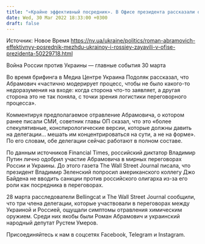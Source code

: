 ```yaml
---
title: "«Крайне эффективный посредник». В Офисе президента рассказали о роли Абрамовича в переговорах Украины и России"
date: Wed, 30 Mar 2022 18:33:00 +0300
draft: false
---
```

Источник: Новое Время https://nv.ua/ukraine/politics/roman-abramovich-effektivnyy-posrednik-mezhdu-ukrainoy-i-rossiey-zayavili-v-ofise-prezidenta-50229718.html


 Война России против Украины — главные события 30 марта 

 Во время брифинга в Медиа Центре Украина Подоляк рассказал, что Абрамович «частично модерирует процесс, чтобы не было какого-то недоразумения на входе: когда сторона что-то заявляет, а другая сторона это не так поняла, с точки зрения логистики переговорного процесса».

Комментируя предполагаемое отравление Абрамовича, о котором ранее писали СМИ, советник главы ОП сказал, что это «более спекулятивные, конспирологические версии, которые должны давить на делегации… мешать им концентрироваться на сути, а не на форме». По его словам, обе делегации сейчас работают в полном составе.

По данным источников Financial Times, российский диктатор Владимир Путин лично одобрил участие Абрамовича в мирных переговорах России и Украины. До этого газета The Wall Street Journal писала, что президент Владимир Зеленский попросил американского коллегу Джо Байдена не вводить санкции против российского олигарха из-за его роли как посредника в переговорах.

28 марта расследователи Bellingcat и The Wall Street Journal сообщили, что три члена делегации, которые участвовали в переговорах между Украиной и Россией, ощущали симптомы отравления химическим оружием. Среди них якобы были Роман Абрамович и украинский народный депутат Рустем Умеров.

Присоединяйтесь к нам в соцсетях Facebook, Telegram и Instagram.
